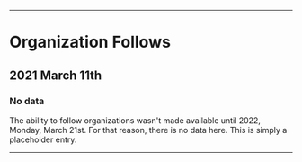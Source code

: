 
***

# Organization Follows

## 2021 March 11th

### No data

The ability to follow organizations wasn't made available until 2022, Monday, March 21st. For that reason, there is no data here. This is simply a placeholder entry.

***
